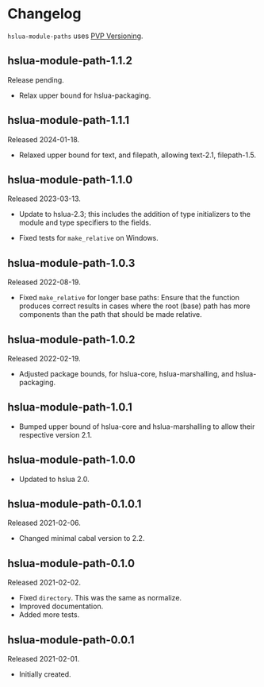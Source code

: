 # Changelog

`hslua-module-paths` uses [PVP Versioning][].

## hslua-module-path-1.1.2

Release pending.

-   Relax upper bound for hslua-packaging.

## hslua-module-path-1.1.1

Released 2024-01-18.

-   Relaxed upper bound for text, and filepath,
    allowing text-2.1, filepath-1.5.

## hslua-module-path-1.1.0

Released 2023-03-13.

-   Update to hslua-2.3; this includes the addition of type
    initializers to the module and type specifiers to the fields.

-   Fixed tests for `make_relative` on Windows.

## hslua-module-path-1.0.3

Released 2022-08-19.

-   Fixed `make_relative` for longer base paths: Ensure that the
    function produces correct results in cases where the root
    (base) path has more components than the path that should be
    made relative.

## hslua-module-path-1.0.2

Released 2022-02-19.

-   Adjusted package bounds, for hslua-core, hslua-marshalling,
    and hslua-packaging.

## hslua-module-path-1.0.1

-   Bumped upper bound of hslua-core and hslua-marshalling to
    allow their respective version 2.1.

## hslua-module-path-1.0.0

-   Updated to hslua 2.0.

## hslua-module-path-0.1.0.1

Released 2021-02-06.

-   Changed minimal cabal version to 2.2.

## hslua-module-path-0.1.0

Released 2021-02-02.

-   Fixed `directory`. This was the same as normalize.
-   Improved documentation.
-   Added more tests.

## hslua-module-path-0.0.1

Released 2021-02-01.

-   Initially created.

  [PVP Versioning]: https://pvp.haskell.org
